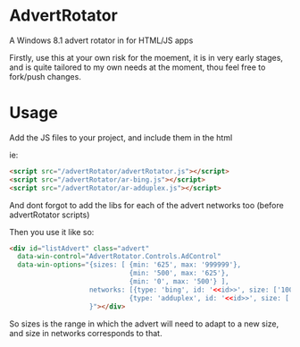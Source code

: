 AdvertRotator
=============

A Windows 8.1 advert rotator in for HTML/JS apps 


Firstly, use this at your own risk for the moement, it is in very early stages, and is quite tailored to my own needs at the moment, thou feel free to fork/push changes.

Usage
=============

Add the JS files to your project, and include them in the html

ie:
```html
<script src="/advertRotator/advertRotator.js"></script>
<script src="/advertRotator/ar-bing.js"></script>
<script src="/advertRotator/ar-adduplex.js"></script>
```
And dont forgot to add the libs for each of the advert networks too (before advertRotator scripts)


Then you use it like so:
```html
<div id="listAdvert" class="advert"
  data-win-control="AdvertRotator.Controls.AdControl"
  data-win-options="{sizes: [ {min: '625', max: '999999'},
                              {min: '500', max: '625'},
                              {min: '0', max: '500'} ],
                    networks: [{type: 'bing', id: '<<id>>', size: ['10053957','10241954', '10241954'] },
                              {type: 'adduplex', id: '<<id>>', size: ['250x250','500x130', '300x250'] }]
                    }"></div>
```
So sizes is the range in which the advert will need to adapt to a new size, and size in networks corresponds to that.
